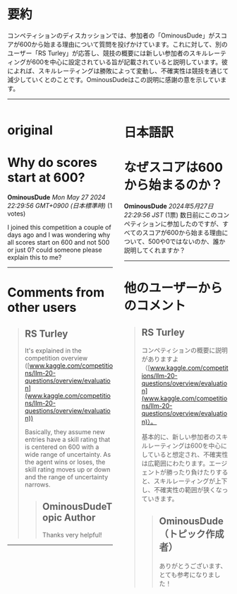 # 要約 
コンペティションのディスカッションでは、参加者の「OminousDude」がスコアが600から始まる理由について質問を投げかけています。これに対して、別のユーザー「RS Turley」が応答し、競技の概要には新しい参加者のスキルレーティングが600を中心に設定されている旨が記載されていると説明しています。彼によれば、スキルレーティングは勝敗によって変動し、不確実性は競技を通じて減少していくとのことです。OminousDudeはこの説明に感謝の意を示しています。

---


<style>
.column-left{
  float: left;
  width: 47.5%;
  text-align: left;
}
.column-right{
  float: right;
  width: 47.5%;
  text-align: left;
}
.column-one{
  float: left;
  width: 100%;
  text-align: left;
}
</style>


<div class="column-left">

# original

# Why do scores start at 600?

**OminousDude** *Mon May 27 2024 22:29:56 GMT+0900 (日本標準時)* (1 votes)

I joined this competition a couple of days ago and I was wondering why all scores start on 600 and not 500 or just 0? could someone please explain this to me?



---

 # Comments from other users

> ## RS Turley
> 
> It's explained in the competition overview ([www.kaggle.com/competitions/llm-20-questions/overview/evaluation](www.kaggle.com/competitions/llm-20-questions/overview/evaluation))
> 
> Basically, they assume new entries have a skill rating that is centered on 600 with a wide range of uncertainty. As the agent wins or loses, the skill rating moves up or down and the range of uncertainty narrows.
> 
> 
> 
> > ## OminousDudeTopic Author
> > 
> > Thanks very helpful!
> > 
> > 
> > 


---



</div>
<div class="column-right">

# 日本語訳

# なぜスコアは600から始まるのか？
**OminousDude** *2024年5月27日 22:29:56 JST* (1票)
数日前にこのコンペティションに参加したのですが、すべてのスコアが600から始まる理由について、500や0ではないのか、誰か説明してくれますか？

---
# 他のユーザーからのコメント
> ## RS Turley
> 
> コンペティションの概要に説明がありますよ（[www.kaggle.com/competitions/llm-20-questions/overview/evaluation](www.kaggle.com/competitions/llm-20-questions/overview/evaluation)）。
> 
> 基本的に、新しい参加者のスキルレーティングは600を中心にしていると想定され、不確実性は広範囲にわたります。エージェントが勝ったり負けたりすると、スキルレーティングが上下し、不確実性の範囲が狭くなっていきます。
> 
> > ## OminousDude（トピック作成者）
> > 
> > ありがとうございます、とても参考になりました！
> 
> > 
> > 


</div>